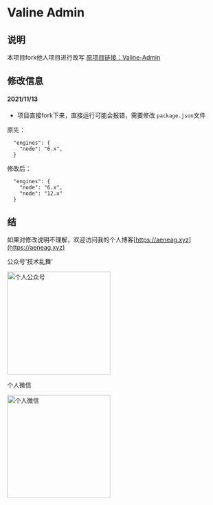 # Valine Admin



## 说明
本项目fork他人项目进行改写 [原项目链接：Valine-Admin](https://github.com/zhaojun1998/Valine-Admin)

## 修改信息

#### 2021/11/13
* 项目直接fork下来，直接运行可能会报错，需要修改 `package.json`文件

原先：
```
  "engines": {
    "node": "6.x",
  }
```
修改后：
```
  "engines": {
    "node": "6.x",
    "node": "12.x"
  }
```
## 结

如果对修改说明不理解，欢迎访问我的个人博客[https://aeneag.xyz](https://aeneag.xyz)

公众号'技术乱舞'

<img style="height: 240px;width: 240px; " src="https://b3logfile.com/file/2021/11/qrcode_for_gh_6991d24e23e2_344-91ebc4df.jpg" alt="个人公众号">

个人微信

<img style="height: 240px;width: 240px; " src="https://b3logfile.com/file/2021/11/WechatIMG91-dc5e5be8.jpeg" alt="个人微信">
